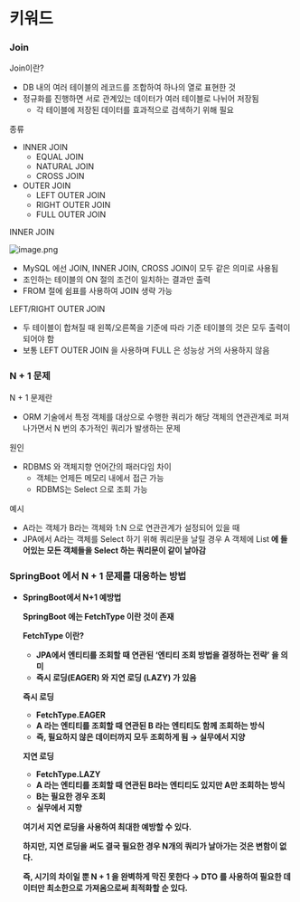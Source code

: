 # 키워드

### Join
Join이란?

- DB 내의 여러 테이블의 레코드를 조합하여 하나의 열로 표현한 것
- 정규화를 진행하면 서로 관계있는 데이터가 여러 테이블로 나뉘어 저장됨
    - 각 테이블에 저장된 데이터를 효과적으로 검색하기 위해 필요

종류

- INNER JOIN
    - EQUAL JOIN
    - NATURAL JOIN
    - CROSS JOIN
- OUTER JOIN
    - LEFT OUTER JOIN
    - RIGHT OUTER JOIN
    - FULL OUTER JOIN

INNER JOIN

![image.png](attachment:b0e9bd7c-d802-4070-9703-29a4eb9401f3:image.png)

- MySQL 에선 JOIN, INNER JOIN, CROSS JOIN이 모두 같은 의미로 사용됨
- 조인하는 테이블의 ON 절의 조건이 일치하는 결과만 출력
- FROM 절에 쉼표를 사용하여 JOIN 생략 가능

LEFT/RIGHT OUTER JOIN

- 두 테이블이 합쳐질 때 왼쪽/오른쪽을 기준에 따라 기준 테이블의 것은 모두 출력이 되어야 함
- 보통 LEFT OUTER JOIN 을 사용하며 FULL 은 성능상 거의 사용하지 않음

### N + 1 문제
N + 1 문제란

- ORM 기술에서 특정 객체를 대상으로 수행한 쿼리가 해당 객체의 연관관계로 퍼져나가면서 N 번의 추가적인 쿼리가 발생하는 문제

원인

- RDBMS 와 객체지향 언어간의 패러다임 차이
    - 객체는 언제든 메모리 내에서 접근 가능
    - RDBMS는 Select 으로 조회 가능

예시

- A라는 객체가 B라는 객체와 1:N 으로 연관관계가 설정되어 있을 때
- JPA에서 A라는 객체를 Select 하기 위해 쿼리문을 날릴 경우 A 객체에 List<B> 에 들어있는 모든 객체들을 Select 하는 쿼리문이 같이 날아감

### SpringBoot 에서 N + 1 문제를 대응하는 방법
- SpringBoot에서 N+1 예방법

  SpringBoot 에는 FetchType 이란 것이 존재

  FetchType 이란?

    - JPA에서 엔티티를 조회할 때 연관된 ‘엔티티 조회 방법을 결정하는 전략’ 을 의미
    - 즉시 로딩(EAGER) 와 지연 로딩 (LAZY) 가 있음

  즉시 로딩

    - FetchType.EAGER
    - A 라는 엔티티를 조회할 때 연관된 B 라는 엔티티도 함께 조회하는 방식
    - 즉, 필요하지 않은 데이터까지 모두 조회하게 됨 → 실무에서 지양

  지연 로딩

    - FetchType.LAZY
    - A 라는 엔티티를 조회할 때 연관된 B라는 엔티티도 있지만 A만 조회하는 방식
    - B는 필요한 경우 조회
    - 실무에서 지향

  여기서 지연 로딩을 사용하여 최대한 예방할 수 있다.

  하지만, 지연 로딩을 써도 결국 필요한 경우 N개의 쿼리가 날아가는 것은 변함이 없다.

  즉, 시기의 차이일 뿐 N + 1 을 완벽하게 막진 못한다 → DTO 를 사용하여 필요한 데이터만 최소한으로 가져옴으로써 최적화할 순 있다.
